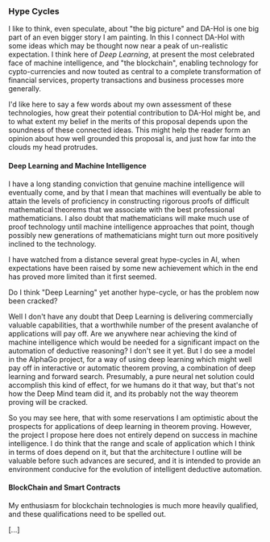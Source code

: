 
### Hype Cycles

I like to think, even speculate, about "the big picture" and DA-Hol is one big part of an even bigger story I am painting.
In this I connect DA-Hol with some ideas which may be thought now near a peak of un-realistic expectation.
I think here of _Deep Learning_, at present the most celebrated face of machine intelligence, and "the blockchain", enabling technology for cypto-currencies and now touted as central to a complete transformation of financial services, property transactions and business processes more generally.

I'd like here to say a few words about my own assessment of these technologies, how great their potential contribution to DA-Hol might be, and to what extent my belief in the merits of this proposal depends upon the soundness of these connected ideas.
This might help the reader form an opinion about how well grounded this proposal is, and just how far into the clouds my head protrudes.

#### Deep Learning and Machine Intelligence

I have a long standing conviction that genuine machine intelligence will eventually come, and by that I mean that machines will eventually be able to attain the levels of proficiency in constructing rigorous proofs of difficult mathematical theorems that we associate with the best professional mathematicians.
I also doubt that mathematicians will make much use of proof technology until machine intelligence approaches that point, though possibly new generations of mathematicians might turn out more positively inclined to the technology.

I have watched from a distance several great hype-cycles in AI, when expectations have been raised by some new achievement which in the end has proved more limited than it first seemed.

Do I think "Deep Learning" yet another hype-cycle, or has the problem now been cracked?

Well I don't have any doubt that Deep Learning is delivering commercially valuable capabilities, that a worthwhile number of the present avalanche of applications will pay off.
Are we anywhere near achieving the kind of machine intelligence which would be needed for a significant impact on the automation of deductive reasoning?
I don't see it yet.
But I do see a model in the AlphaGo project, for a way of using deep learning which might well pay off in interactive or automatic theorem proving, a combination of deep learning and forward search.
Presumably, a pure neural net solution could accomplish this kind of effect, for we humans do it that way, but that's not how the Deep Mind team did it, and its probably not the way theorem proving will be cracked.

So you may see here, that with some reservations I am optimistic about the prospects for applications of deep learning in theorem proving.
However, the project I propose here does not entirely depend on success in machine intelligence.
I do think that the range and scale of application which I think in terms of does depend on it, but that the architecture I outline will be valuable before such advances are secured, and it is intended to provide an environment conducive for the evolution of intelligent deductive automation.

#### BlockChain and Smart Contracts

My enthusiasm for blockchain technologies is much more heavily qualified, and these qualifications need to be spelled out.

[...]






